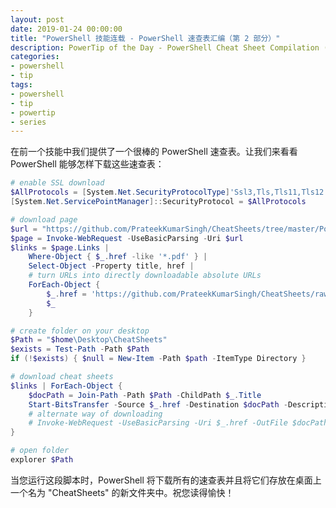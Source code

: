 ```yaml
---
layout: post
date: 2019-01-24 00:00:00
title: "PowerShell 技能连载 - PowerShell 速查表汇编（第 2 部分）"
description: PowerTip of the Day - PowerShell Cheat Sheet Compilation (Part 2)
categories:
- powershell
- tip
tags:
- powershell
- tip
- powertip
- series
---
```

在前一个技能中我们提供了一个很棒的 PowerShell 速查表。让我们来看看 PowerShell 能够怎样下载这些速查表：

```powershell
# enable SSL download
$AllProtocols = [System.Net.SecurityProtocolType]'Ssl3,Tls,Tls11,Tls12'
[System.Net.ServicePointManager]::SecurityProtocol = $AllProtocols

# download page
$url = "https://github.com/PrateekKumarSingh/CheatSheets/tree/master/Powershell"
$page = Invoke-WebRequest -UseBasicParsing -Uri $url
$links = $page.Links |
    Where-Object { $_.href -like '*.pdf' } |
    Select-Object -Property title, href |
    # turn URLs into directly downloadable absolute URLs
    ForEach-Object {
        $_.href = 'https://github.com/PrateekKumarSingh/CheatSheets/raw/master/Powershell/' + $_.title
        $_
    }

# create folder on your desktop
$Path = "$home\Desktop\CheatSheets"
$exists = Test-Path -Path $Path
if (!$exists) { $null = New-Item -Path $path -ItemType Directory }

# download cheat sheets
$links | ForEach-Object {
    $docPath = Join-Path -Path $Path -ChildPath $_.Title
    Start-BitsTransfer -Source $_.href -Destination $docPath -Description $_.title
    # alternate way of downloading
    # Invoke-WebRequest -UseBasicParsing -Uri $_.href -OutFile $docPath
}

# open folder
explorer $Path
```

当您运行这段脚本时，PowerShell 将下载所有的速查表并且将它们存放在桌面上一个名为 "CheatSheets" 的新文件夹中。祝您读得愉快！

<!--本文国际来源：[PowerShell Cheat Sheet Compilation (Part 2)](https://community.idera.com/database-tools/powershell/powertips/b/tips/posts/powershell-cheat-sheet-compilation-part-2)-->
